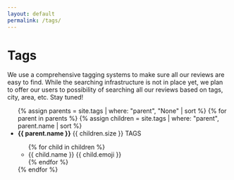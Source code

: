 ```yaml
---
layout: default
permalink: /tags/
---
```

# Tags

We use a comprehensive tagging systems to make sure all our reviews are easy to find. While the searching infrastructure is not in place yet, we plan to offer our users to possibility of searching all our reviews based on tags, city, area, etc. Stay tuned!

<ul class="list-group list-group-flush">
  {% assign parents = site.tags | where: "parent", "None" | sort %}
  {% for parent in parents %}
    {% assign children = site.tags | where: "parent", parent.name | sort %}
    <li class="list-group-item"><b>{{ parent.name }}</b> <span class="badge bg-primary rounded-pill">{{ children.size }} TAGS</span></li>
    <ul class="list-subgroup">
      {% for child in children %}
        <li class="list-subgroup-item">{{ child.name }} {{ child.emoji }}</li>
      {% endfor %}
    </ul>
  {% endfor %}
</ul>
